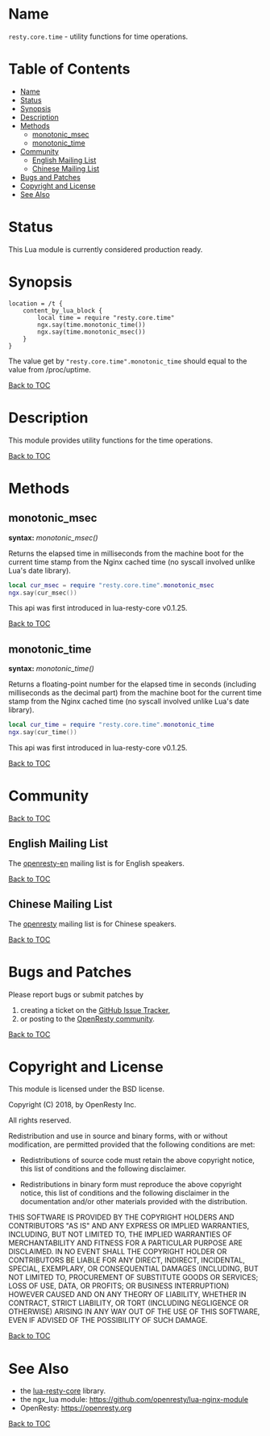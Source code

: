 Name
====

`resty.core.time` - utility functions for time operations.

Table of Contents
=================

* [Name](#name)
* [Status](#status)
* [Synopsis](#synopsis)
* [Description](#description)
* [Methods](#methods)
    * [monotonic_msec](#monotonic_msec)
    * [monotonic_time](#monotonic_time)
* [Community](#community)
    * [English Mailing List](#english-mailing-list)
    * [Chinese Mailing List](#chinese-mailing-list)
* [Bugs and Patches](#bugs-and-patches)
* [Copyright and License](#copyright-and-license)
* [See Also](#see-also)

Status
======

This Lua module is currently considered production ready.

Synopsis
========

```nginx
location = /t {
    content_by_lua_block {
        local time = require "resty.core.time"
        ngx.say(time.monotonic_time())
        ngx.say(time.monotonic_msec())
    }
}
```

The value get by `"resty.core.time".monotonic_time` should equal to the value from /proc/uptime.

[Back to TOC](#table-of-contents)

Description
===========

This module provides utility functions for the time operations.

[Back to TOC](#table-of-contents)

Methods
=======

monotonic_msec
--------------

**syntax:** *monotonic_msec()*

Returns the elapsed time in milliseconds from the machine boot for the current time stamp from the Nginx cached time (no syscall involved unlike Lua's date library).

```lua
local cur_msec = require "resty.core.time".monotonic_msec
ngx.say(cur_msec())

```

This api was first introduced in lua-resty-core v0.1.25.

[Back to TOC](#table-of-contents)

monotonic_time
--------------

**syntax:** *monotonic_time()*

Returns a floating-point number for the elapsed time in seconds (including milliseconds as the decimal part) from the machine boot for the current time stamp from the Nginx cached time (no syscall involved unlike Lua's date library).

```lua
local cur_time = require "resty.core.time".monotonic_time
ngx.say(cur_time())

```

This api was first introduced in lua-resty-core v0.1.25.

[Back to TOC](#table-of-contents)

Community
=========

[Back to TOC](#table-of-contents)

English Mailing List
--------------------

The [openresty-en](https://groups.google.com/group/openresty-en) mailing list
is for English speakers.

[Back to TOC](#table-of-contents)

Chinese Mailing List
--------------------

The [openresty](https://groups.google.com/group/openresty) mailing list is for
Chinese speakers.

[Back to TOC](#table-of-contents)

Bugs and Patches
================

Please report bugs or submit patches by

1. creating a ticket on the [GitHub Issue Tracker](https://github.com/openresty/lua-resty-core/issues),
1. or posting to the [OpenResty community](#community).

[Back to TOC](#table-of-contents)

Copyright and License
=====================

This module is licensed under the BSD license.

Copyright (C) 2018, by OpenResty Inc.

All rights reserved.

Redistribution and use in source and binary forms, with or without modification, are permitted provided that the following conditions are met:

* Redistributions of source code must retain the above copyright notice, this list of conditions and the following disclaimer.

* Redistributions in binary form must reproduce the above copyright notice, this list of conditions and the following disclaimer in the documentation and/or other materials provided with the distribution.

THIS SOFTWARE IS PROVIDED BY THE COPYRIGHT HOLDERS AND CONTRIBUTORS "AS IS" AND ANY EXPRESS OR IMPLIED WARRANTIES, INCLUDING, BUT NOT LIMITED TO, THE IMPLIED WARRANTIES OF MERCHANTABILITY AND FITNESS FOR A PARTICULAR PURPOSE ARE DISCLAIMED. IN NO EVENT SHALL THE COPYRIGHT HOLDER OR CONTRIBUTORS BE LIABLE FOR ANY DIRECT, INDIRECT, INCIDENTAL, SPECIAL, EXEMPLARY, OR CONSEQUENTIAL DAMAGES (INCLUDING, BUT NOT LIMITED TO, PROCUREMENT OF SUBSTITUTE GOODS OR SERVICES; LOSS OF USE, DATA, OR PROFITS; OR BUSINESS INTERRUPTION) HOWEVER CAUSED AND ON ANY THEORY OF LIABILITY, WHETHER IN CONTRACT, STRICT LIABILITY, OR TORT (INCLUDING NEGLIGENCE OR OTHERWISE) ARISING IN ANY WAY OUT OF THE USE OF THIS SOFTWARE, EVEN IF ADVISED OF THE POSSIBILITY OF SUCH DAMAGE.

[Back to TOC](#table-of-contents)

See Also
========
* the [lua-resty-core](https://github.com/openresty/lua-resty-core) library.
* the ngx_lua module: https://github.com/openresty/lua-nginx-module
* OpenResty: https://openresty.org

[Back to TOC](#table-of-contents)
